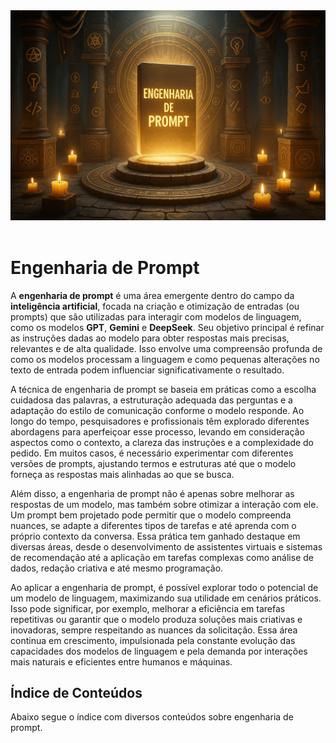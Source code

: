 <div align="center">
  <a href="https://github.com/joseferreira-dev/my-study-notes/tree/main/engenharia-de-prompt"><img src="./contents/banner-eng-prompt.png"></a>
</div>
<br>

# Engenharia de Prompt

A **engenharia de prompt** é uma área emergente dentro do campo da **inteligência artificial**, focada na criação e otimização de entradas (ou prompts) que são utilizadas para interagir com modelos de linguagem, como os modelos **GPT**, **Gemini** e **DeepSeek**. Seu objetivo principal é refinar as instruções dadas ao modelo para obter respostas mais precisas, relevantes e de alta qualidade. Isso envolve uma compreensão profunda de como os modelos processam a linguagem e como pequenas alterações no texto de entrada podem influenciar significativamente o resultado.

A técnica de engenharia de prompt se baseia em práticas como a escolha cuidadosa das palavras, a estruturação adequada das perguntas e a adaptação do estilo de comunicação conforme o modelo responde. Ao longo do tempo, pesquisadores e profissionais têm explorado diferentes abordagens para aperfeiçoar esse processo, levando em consideração aspectos como o contexto, a clareza das instruções e a complexidade do pedido. Em muitos casos, é necessário experimentar com diferentes versões de prompts, ajustando termos e estruturas até que o modelo forneça as respostas mais alinhadas ao que se busca.

Além disso, a engenharia de prompt não é apenas sobre melhorar as respostas de um modelo, mas também sobre otimizar a interação com ele. Um prompt bem projetado pode permitir que o modelo compreenda nuances, se adapte a diferentes tipos de tarefas e até aprenda com o próprio contexto da conversa. Essa prática tem ganhado destaque em diversas áreas, desde o desenvolvimento de assistentes virtuais e sistemas de recomendação até a aplicação em tarefas complexas como análise de dados, redação criativa e até mesmo programação.

Ao aplicar a engenharia de prompt, é possível explorar todo o potencial de um modelo de linguagem, maximizando sua utilidade em cenários práticos. Isso pode significar, por exemplo, melhorar a eficiência em tarefas repetitivas ou garantir que o modelo produza soluções mais criativas e inovadoras, sempre respeitando as nuances da solicitação. Essa área continua em crescimento, impulsionada pela constante evolução das capacidades dos modelos de linguagem e pela demanda por interações mais naturais e eficientes entre humanos e máquinas.

## Índice de Conteúdos

Abaixo segue o índice com diversos conteúdos sobre engenharia de prompt.
